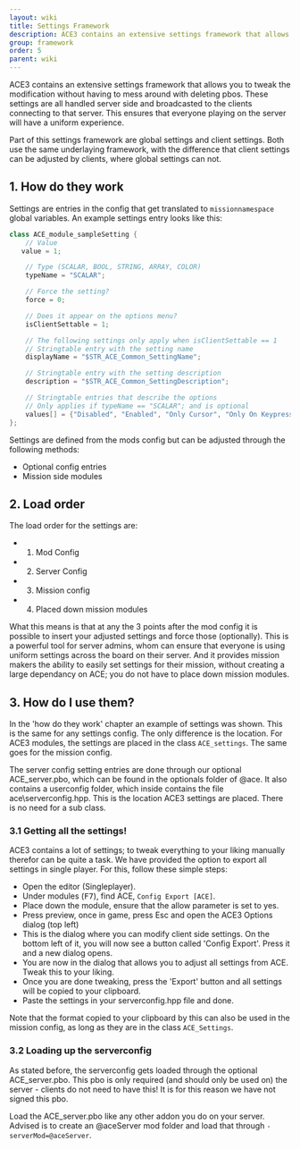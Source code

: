 ```yaml
---
layout: wiki
title: Settings Framework
description: ACE3 contains an extensive settings framework that allows you to tweak the modification without having to mess around with deleting pbos.
group: framework
order: 5
parent: wiki
---
```


ACE3 contains an extensive settings framework that allows you to tweak the modification without having to mess around with deleting pbos. These settings are all handled server side and broadcasted to the clients connecting to that server. This ensures that everyone playing on the server will have a uniform experience.

Part of this settings framework are global settings and client settings. Both use the same underlaying framework, with the difference that client settings can be adjusted by clients, where global settings can not.


## 1. How do they work

Settings are entries in the config that get translated to `missionnamespace` global variables. An example settings entry looks like this:

```c++
class ACE_module_sampleSetting {
    // Value
   value = 1;

    // Type (SCALAR, BOOL, STRING, ARRAY, COLOR)
    typeName = "SCALAR";

    // Force the setting?
    force = 0;

    // Does it appear on the options menu?
    isClientSettable = 1;

    // The following settings only apply when isClientSettable == 1
    // Stringtable entry with the setting name
    displayName = "$STR_ACE_Common_SettingName";

    // Stringtable entry with the setting description
    description = "$STR_ACE_Common_SettingDescription";

    // Stringtable entries that describe the options
    // Only applies if typeName == "SCALAR"; and is optional
    values[] = {"Disabled", "Enabled", "Only Cursor", "Only On Keypress", "Only Cursor and KeyPress"};
};
```

Settings are defined from the mods config but can be adjusted through the following methods:

* Optional config entries
* Mission side modules

## 2. Load order

The load order for the settings are:

* 1. Mod Config
* 2. Server Config
* 3. Mission config
* 4. Placed down mission modules

What this means is that at any the 3 points after the mod config it is possible to insert your adjusted settings and force those (optionally). This is a powerful tool for server admins, whom can ensure that everyone is using uniform settings across the board on their server. And it provides mission makers the ability to easily set settings for their mission, without creating a large dependancy on ACE; you do not have to place down mission modules.

## 3. How do I use them?

In the 'how do they work' chapter an example of settings was shown. This is the same for any settings config. The only difference is the location. For ACE3 modules, the settings are placed in the class `ACE_settings`. The same goes for the mission config.

The server config setting entries are done through our optional ACE_server.pbo, which can be found in the optionals folder of @ace. It also contains a userconfig folder, which inside contains the file ace\serverconfig.hpp. This is the location ACE3 settings are placed. There is no need for a sub class.

### 3.1 Getting all the settings!

ACE3 contains a lot of settings; to tweak everything to your liking manually therefor can be quite a task. We have provided the option to export all settings in single player. For this, follow these simple steps:

* Open the editor (Singleplayer).
* Under modules (<kbd>F7</kbd>), find ACE, `Config Export [ACE]`.
* Place down the module, ensure that the allow parameter is set to yes.
* Press preview, once in game, press Esc and open the ACE3 Options dialog (top left)
* This is the dialog where you can modify client side settings. On the bottom left of it, you will now see a button called 'Config Export'. Press it and a new dialog opens.
* You are now in the dialog that allows you to adjust all settings from ACE. Tweak this to your liking.
* Once you are done tweaking, press the 'Export' button and all settings will be copied to your clipboard.
* Paste the settings in your serverconfig.hpp file and done.

Note that the format copied to your clipboard by this can also be used in the mission config, as long as they are in the class `ACE_Settings`.

### 3.2 Loading up the serverconfig

As stated before, the serverconfig gets loaded through the optional ACE_server.pbo. This pbo is only required (and should only be used on) the server - clients do not need to have this! It is for this reason we have not signed this pbo. 

Load the ACE_server.pbo like any other addon you do on your server. Advised is to create an @aceServer mod folder and load that through `-serverMod=@aceServer`.

